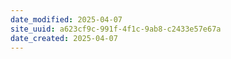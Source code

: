 ```yaml
---
date_modified: 2025-04-07
site_uuid: a623cf9c-991f-4f1c-9ab8-c2433e57e67a
date_created: 2025-04-07
---
```


